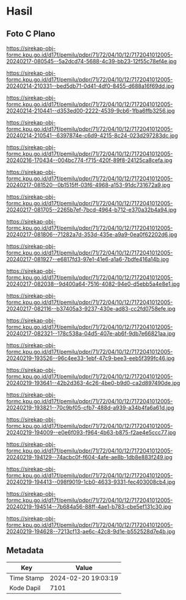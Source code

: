 # Hasil

## Foto C Plano

https://sirekap-obj-formc.kpu.go.id/d17f/pemilu/pdpr/71/72/04/10/12/7172041012005-20240217-080545--5a2dcd74-5688-4c39-bb23-12f55c78ef4e.jpg

https://sirekap-obj-formc.kpu.go.id/d17f/pemilu/pdpr/71/72/04/10/12/7172041012005-20240214-210331--bed5db71-0d41-4df0-8455-d688a16f69dd.jpg

https://sirekap-obj-formc.kpu.go.id/d17f/pemilu/pdpr/71/72/04/10/12/7172041012005-20240214-210441--d353ed00-2222-4539-9cb6-1fba6ffb3256.jpg

https://sirekap-obj-formc.kpu.go.id/d17f/pemilu/pdpr/71/72/04/10/12/7172041012005-20240214-210541--6397874e-c6d9-4215-8c24-023d297283dc.jpg

https://sirekap-obj-formc.kpu.go.id/d17f/pemilu/pdpr/71/72/04/10/12/7172041012005-20240216-170434--004bc774-f715-420f-89f8-24125ca8cefa.jpg

https://sirekap-obj-formc.kpu.go.id/d17f/pemilu/pdpr/71/72/04/10/12/7172041012005-20240217-081520--0b1515ff-03f6-4968-a153-91dc731672a9.jpg

https://sirekap-obj-formc.kpu.go.id/d17f/pemilu/pdpr/71/72/04/10/12/7172041012005-20240217-081705--2265b7ef-7bcd-4964-b712-e370a32b4a94.jpg

https://sirekap-obj-formc.kpu.go.id/d17f/pemilu/pdpr/71/72/04/10/12/7172041012005-20240217-081806--71282a7d-353d-435e-a9a9-0ea0f62202d6.jpg

https://sirekap-obj-formc.kpu.go.id/d17f/pemilu/pdpr/71/72/04/10/12/7172041012005-20240217-081927--e6817fd3-97e1-41e6-a1a6-7bdfe416a14b.jpg

https://sirekap-obj-formc.kpu.go.id/d17f/pemilu/pdpr/71/72/04/10/12/7172041012005-20240217-082038--9d400a64-7516-4082-94e0-d5ebb5a4e8e1.jpg

https://sirekap-obj-formc.kpu.go.id/d17f/pemilu/pdpr/71/72/04/10/12/7172041012005-20240217-082116--b37405a3-9237-430e-ad83-cc2fd0758efe.jpg

https://sirekap-obj-formc.kpu.go.id/d17f/pemilu/pdpr/71/72/04/10/12/7172041012005-20240217-082321--178c538a-04d5-407e-ab6f-9db7e66821aa.jpg

https://sirekap-obj-formc.kpu.go.id/d17f/pemilu/pdpr/71/72/04/10/12/7172041012005-20240219-193526--96c4ee33-1ebf-47c9-bee3-eeb5f399fc46.jpg

https://sirekap-obj-formc.kpu.go.id/d17f/pemilu/pdpr/71/72/04/10/12/7172041012005-20240219-193641--42b2d363-4c26-4be0-b9d0-ca2d897490de.jpg

https://sirekap-obj-formc.kpu.go.id/d17f/pemilu/pdpr/71/72/04/10/12/7172041012005-20240219-193821--70c9bf05-cfb7-488d-a939-a34b4fa6a61d.jpg

https://sirekap-obj-formc.kpu.go.id/d17f/pemilu/pdpr/71/72/04/10/12/7172041012005-20240219-194009--e0e6f093-f964-4b63-b875-f2ae4e5ccc77.jpg

https://sirekap-obj-formc.kpu.go.id/d17f/pemilu/pdpr/71/72/04/10/12/7172041012005-20240219-194129--74acbc0f-f604-4afe-ae8b-1db8e883f249.jpg

https://sirekap-obj-formc.kpu.go.id/d17f/pemilu/pdpr/71/72/04/10/12/7172041012005-20240219-194413--098f9019-1cb0-4633-9331-fec403008cb4.jpg

https://sirekap-obj-formc.kpu.go.id/d17f/pemilu/pdpr/71/72/04/10/12/7172041012005-20240219-194514--7b684a56-88ff-4ae1-b783-cbe5ef131c30.jpg

https://sirekap-obj-formc.kpu.go.id/d17f/pemilu/pdpr/71/72/04/10/12/7172041012005-20240219-194628--7213cf13-ae6c-42c8-9d1e-b552528d7e4b.jpg


## Metadata

| Key        | Value               |
| ---------- | ------------------- |
| Time Stamp | 2024-02-20 19:03:19 |
| Kode Dapil | 7101                |




